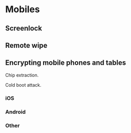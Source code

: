 # Mobiles

## Screenlock

## Remote wipe

## Encrypting mobile phones and tables

Chip extraction.

Cold boot attack.

### iOS

### Android

### Other


